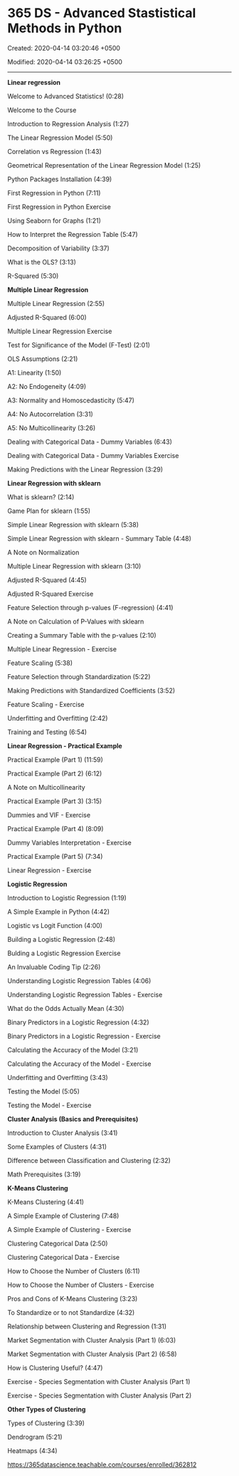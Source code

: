 # 365 DS - Advanced Stastistical Methods in Python

Created: 2020-04-14 03:20:46 +0500

Modified: 2020-04-14 03:26:25 +0500

---

**Linear regression**

Welcome to Advanced Statistics! (0:28)

Welcome to the Course

Introduction to Regression Analysis (1:27)

The Linear Regression Model (5:50)

Correlation vs Regression (1:43)

Geometrical Representation of the Linear Regression Model (1:25)

Python Packages Installation (4:39)

First Regression in Python (7:11)

First Regression in Python Exercise

Using Seaborn for Graphs (1:21)

How to Interpret the Regression Table (5:47)

Decomposition of Variability (3:37)

What is the OLS? (3:13)

R-Squared (5:30)



**Multiple Linear Regression**

Multiple Linear Regression (2:55)

Adjusted R-Squared (6:00)

Multiple Linear Regression Exercise

Test for Significance of the Model (F-Test) (2:01)

OLS Assumptions (2:21)

A1: Linearity (1:50)

A2: No Endogeneity (4:09)

A3: Normality and Homoscedasticity (5:47)

A4: No Autocorrelation (3:31)

A5: No Multicollinearity (3:26)

Dealing with Categorical Data - Dummy Variables (6:43)

Dealing with Categorical Data - Dummy Variables Exercise

Making Predictions with the Linear Regression (3:29)



**Linear Regression with sklearn**

What is sklearn? (2:14)

Game Plan for sklearn (1:55)

Simple Linear Regression with sklearn (5:38)

Simple Linear Regression with sklearn - Summary Table (4:48)

A Note on Normalization

Multiple Linear Regression with sklearn (3:10)

Adjusted R-Squared (4:45)

Adjusted R-Squared Exercise

Feature Selection through p-values (F-regression) (4:41)

A Note on Calculation of P-Values with sklearn

Creating a Summary Table with the p-values (2:10)

Multiple Linear Regression - Exercise

Feature Scaling (5:38)

Feature Selection through Standardization (5:22)

Making Predictions with Standardized Coefficients (3:52)

Feature Scaling - Exercise

Underfitting and Overfitting (2:42)

Training and Testing (6:54)



**Linear Regression - Practical Example**

Practical Example (Part 1) (11:59)

Practical Example (Part 2) (6:12)

A Note on Multicollinearity

Practical Example (Part 3) (3:15)

Dummies and VIF - Exercise

Practical Example (Part 4) (8:09)

Dummy Variables Interpretation - Exercise

Practical Example (Part 5) (7:34)

Linear Regression - Exercise



**Logistic Regression**

Introduction to Logistic Regression (1:19)

A Simple Example in Python (4:42)

Logistic vs Logit Function (4:00)

Building a Logistic Regression (2:48)

Bulding a Logistic Regression Exercise

An Invaluable Coding Tip (2:26)

Understanding Logistic Regression Tables (4:06)

Understanding Logistic Regression Tables - Exercise

What do the Odds Actually Mean (4:30)

Binary Predictors in a Logistic Regression (4:32)

Binary Predictors in a Logistic Regression - Exercise

Calculating the Accuracy of the Model (3:21)

Calculating the Accuracy of the Model - Exercise

Underfitting and Overfitting (3:43)

Testing the Model (5:05)

Testing the Model - Exercise



**Cluster Analysis (Basics and Prerequisites)**

Introduction to Cluster Analysis (3:41)

Some Examples of Clusters (4:31)

Difference between Classification and Clustering (2:32)

Math Prerequisites (3:19)



**K-Means Clustering**

K-Means Clustering (4:41)

A Simple Example of Clustering (7:48)

A Simple Example of Clustering - Exercise

Clustering Categorical Data (2:50)

Clustering Categorical Data - Exercise

How to Choose the Number of Clusters (6:11)

How to Choose the Number of Clusters - Exercise

Pros and Cons of K-Means Clustering (3:23)

To Standardize or to not Standardize (4:32)

Relationship between Clustering and Regression (1:31)

Market Segmentation with Cluster Analysis (Part 1) (6:03)

Market Segmentation with Cluster Analysis (Part 2) (6:58)

How is Clustering Useful? (4:47)

Exercise - Species Segmentation with Cluster Analysis (Part 1)

Exercise - Species Segmentation with Cluster Analysis (Part 2)



**Other Types of Clustering**

Types of Clustering (3:39)

Dendrogram (5:21)

Heatmaps (4:34)



<https://365datascience.teachable.com/courses/enrolled/362812>
